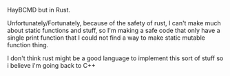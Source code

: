 HayBCMD but in Rust.

Unfortunately/Fortunately, because of the safety of rust,
I can't make much about static functions and stuff, so I'm
making a safe code that only have a single print function
that I could not find a way to make static mutable function thing.

I don't think rust might be a good language to implement this sort of stuff so i believe i'm going back to C++